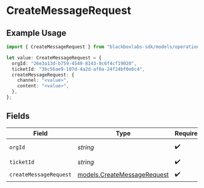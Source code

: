# CreateMessageRequest

## Example Usage

```typescript
import { CreateMessageRequest } from "blackboxlabs-sdk/models/operations";

let value: CreateMessageRequest = {
  orgId: "26e3a13d-b759-4549-8143-9c6f4cf19020",
  ticketId: "3bc56ae9-107d-4a2d-af0a-24f24bf0e6c4",
  createMessageRequest: {
    channel: "<value>",
    content: "<value>",
  },
};
```

## Fields

| Field                                                               | Type                                                                | Required                                                            | Description                                                         |
| ------------------------------------------------------------------- | ------------------------------------------------------------------- | ------------------------------------------------------------------- | ------------------------------------------------------------------- |
| `orgId`                                                             | *string*                                                            | :heavy_check_mark:                                                  | Organization ID                                                     |
| `ticketId`                                                          | *string*                                                            | :heavy_check_mark:                                                  | Ticket ID                                                           |
| `createMessageRequest`                                              | [models.CreateMessageRequest](../../models/createmessagerequest.md) | :heavy_check_mark:                                                  | N/A                                                                 |